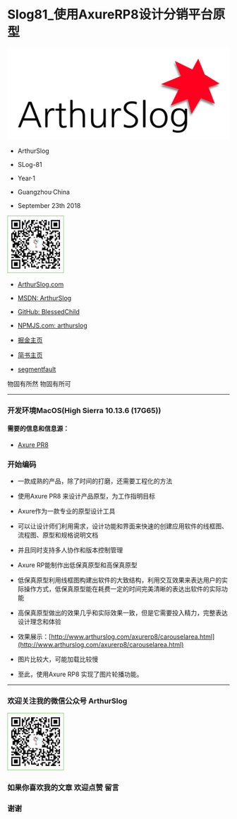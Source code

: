 # Slog81_使用AxureRP8设计分销平台原型
![ArthurSlog](https://github.com/BlessedChild/ArthurSlog/blob/master/ArthurSlog_Logo.png?raw=true)

* ArthurSlog
* SLog-81
* Year·1

* Guangzhou·China
* September 23th 2018

![关注微信公众号“ArthurSlog”](https://github.com/BlessedChild/LogofAxu/blob/master/images/icon_128.jpg?raw=true "微信扫描二维码，关注我的公众号")

* [ArthurSlog.com](http://www.arthurslog.com)

* [MSDN: ArthurSlog](https://blog.csdn.net/u010997452/article/list/1)

* [GitHub: BlessedChild](https://github.com/BlessedChild/ArthurSlog)

* [NPMJS.com: arthurslog](https://www.npmjs.com/~arthurslog)

* [掘金主页](https://juejin.im/user/59f2a424f265da432f305c66/posts)

* [简书主页](https://www.jianshu.com/u/b9ebe10f0534)

* [segmentfault](https://segmentfault.com/u/arthurslog/articles)

物固有所然 物固有所可

---

### 开发环境MacOS(High Sierra 10.13.6 (17G65))

#### 需要的信息和信息源：

* [Axure PR8](https://www.axure.com/)

### 开始编码

* 一款成熟的产品，除了时间的打磨，还需要工程化的方法

* 使用Axure PR8 来设计产品原型，为工作指明目标

* Axure作为一款专业的原型设计工具

* 可以让设计师们利用需求，设计功能和界面来快速的创建应用软件的线框图、流程图、原型和规格说明文档

* 并且同时支持多人协作和版本控制管理

* Axure RP能制作出低保真原型和高保真原型

* 低保真原型利用线框图构建出软件的大致结构，利用交互效果来表达用户的实际操作方式，低保真原型能在耗费一定的时间完美清晰的表达出软件的实际功能

* 高保真原型做出的效果几乎和实际效果一致，但是它需要投入精力，完整表达设计理念和体验

* 效果展示：[http://www.arthurslog.com/axurerp8/carouselarea.html](http://www.arthurslog.com/axurerp8/carouselarea.html)

* 图片比较大，可能加载比较慢

* 至此，使用Axure RP8 实现了图片轮播功能。

---

### 欢迎关注我的微信公众号 ArthurSlog

![关注微信公众号“ArthurSlog”](https://github.com/BlessedChild/LogofAxu/blob/master/images/icon_128.jpg?raw=true "微信扫描二维码，关注我的公众号")

### 如果你喜欢我的文章 欢迎点赞 留言
### 谢谢
